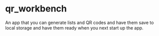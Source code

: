 # qr_workbench

An app that you can generate lists and QR codes and have them save to local storage and have them ready when you next start up the app.
